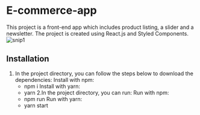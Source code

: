 # E-commerce-app

This project is a front-end app which includes product listing, a slider and  a newsletter. 
The project is created using React.js and Styled Components.
![snip1](https://github.com/robertamanta/e-commerce-app/assets/116081834/cd84d40f-a39a-457a-99c1-3c7bd638f0d9)

## Installation

1. In the project directory, you can follow the steps below to download the dependencies:
  Install with npm:
      - npm i
  Install with yarn:
      - yarn
2.In the project directory, you can run:
  Run with npm:
      - npm run
  Run with yarn:
      - yarn start


